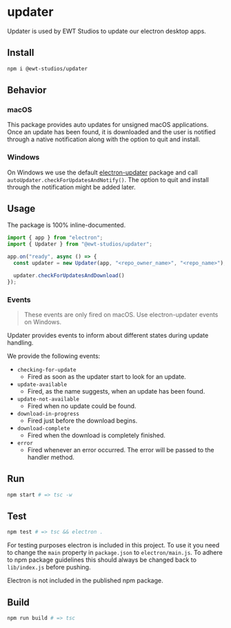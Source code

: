 # updater
Updater is used by EWT Studios to update our electron desktop apps.

## Install
```sh
npm i @ewt-studios/updater
```

## Behavior
### macOS
This package provides auto updates for unsigned macOS applications. Once an update has been found, it is downloaded and the user is notified through a native notification along with the option to quit and install.

### Windows
On Windows we use the default [electron-updater](https://www.npmjs.com/package/electron-updater) package and call `autoUpdater.checkForUpdatesAndNotify()`. The option to quit and install through the notification might be added later.

## Usage
The package is 100% inline-documented.
```ts
import { app } from "electron";
import { Updater } from "@ewt-studios/updater";

app.on("ready", async () => {
  const updater = new Updater(app, "<repo_owner_name>", "<repo_name>");

  updater.checkForUpdatesAndDownload()
});
```
### Events
> These events are only fired on macOS. Use electron-updater events on Windows.

Updater provides events to inform about different states during update handling.
  
We provide the following events:
- `checking-for-update`
  - Fired as soon as the updater start to look for an update.
- `update-available`
  - Fired, as the name suggests, when an update has been found.
- `update-not-available`
  - Fired when no update could be found.
- `download-in-progress`
  - Fired just before the download begins.
- `download-complete`
  - Fired when the download is completely finished.
- `error`
  - Fired whenever an error occurred. The error will be passed to the handler method.

## Run
```sh
npm start # => tsc -w
```

## Test
```sh
npm test # => tsc && electron .
```
For testing purposes electron is included in this project. To use it you need to change the `main` property in `package.json` to `electron/main.js`. To adhere to npm package guidelines this should always be changed back to `lib/index.js` before pushing.

Electron is not included in the published npm package.

## Build
```sh
npm run build # => tsc
```
